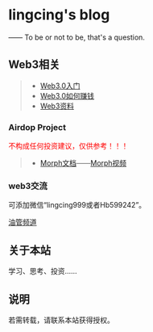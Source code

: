 lingcing's blog
===========
—— To be or not to be, that's a question.


## Web3相关
> * [Web3.0入门](/web3/)
> * [Web3.0如何赚钱](/web3/earn/)
> * [Web3资料](/web3/info/)

<!-- > * [空投 (更新中)](/web3/airdrop/) -->

### Airdop Project

<font color=#FF0000>不构成任何投资建议，仅供参考！！！</font>

> * [Morph文档](/web3/project/morph/)——[Morph视频](https://www.youtube.com/watch?v=sLUiiYgPXZs)

### web3交流

可添加微信“lingcing999或者Hb599242”。

[油管频道](https://www.youtube.com/channel/UCkEY9QkbUlk7-3r4j4zspuA)

## 关于本站

学习、思考、投资……


## 说明

若需转载，请联系本站获得授权。


